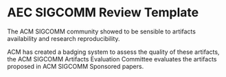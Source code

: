 # AEC SIGCOMM Review Template

The ACM SIGCOMM community showed to be sensible to artifacts availability and research reproducibility.

ACM has created a badging system to assess the quality of these artifacts, the ACM SIGCOMM Artifacts Evaluation Committee evaluates the artifacts proposed in ACM SIGCOMM Sponsored papers.
